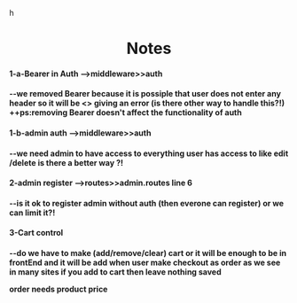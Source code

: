 h<h1 align="center">Notes </h1>

<h4>1-a-Bearer in Auth -->middleware>>auth <h4>
<p>--we removed Bearer because it is
possiple that user does not enter any header so it will be <<undefined.replace>>
giving an error (is there other way to handle this?!) ++ps:removing Bearer
doesn't affect the functionality of auth </p>

<h4>1-b-admin auth -->middleware>>auth <h4>
<p>--we need admin to have access to everything
user has access to like edit /delete is there a better way ?!</p>

<h4>2-admin register -->routes>>admin.routes line 6<h4>
<p>--is it ok to register admin
without auth (then everone can register) or we can limit it?!</p>

<h4>3-Cart control<h4>
<p>--do we have to make (add/remove/clear) cart or it will be enough to be in frontEnd and it will be add
when user make checkout as order as we see in many sites if you add to cart then leave nothing saved</p>
order needs product price
